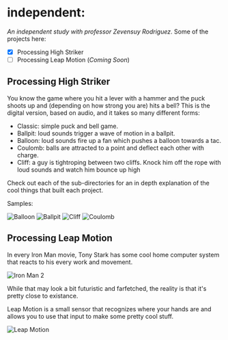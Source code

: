 # independent:

_An independent study with professor Zevensuy Rodriguez_. Some of the projects
here:

- [x] Processing High Striker
- [ ] Processing Leap Motion (_Coming Soon_)

## Processing High Striker

You know the game where you hit a lever with a hammer and the puck shoots up
and (depending on how strong you are) hits a bell? This is the digital
version, based on audio, and it takes so many different forms:

- Classic: simple puck and bell game.
- Ballpit: loud sounds trigger a wave of motion in a ballpit.
- Balloon: loud sounds fire up a fan which pushes a balloon towards a tac.
- Coulomb: balls are attracted to a point and deflect each other with charge.
- Cliff: a guy is tightroping between two cliffs. Knock him off the rope with loud sounds and watch him bounce up high

Check out each of the sub-directories for an in depth explanation of the cool
things that built each project.

Samples:

![Balloon](assets/balloon_striker.jpeg)
![Ballpit](assets/ballpit_striker.jpeg)
![Cliff](assets/cliff_striker.jpeg)
![Coulomb](assets/coulomb_striker.jpeg)

## Processing Leap Motion

In every Iron Man movie, Tony Stark has some cool home computer system that
reacts to his every work and movement.

![Iron Man 2](samples/iron_man_2_holographics.jpg)

While that may look a bit futuristic
and farfetched, the reality is that it's pretty close to existance.

Leap Motion is a small sensor that recognizes where your hands are and allows
you to use that input to make some pretty cool stuff.

![Leap Motion](samples/leap_motion_engadget.png)
